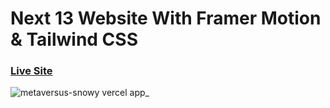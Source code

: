 # Next 13 Website With Framer Motion & Tailwind CSS

### [Live Site](https://metaversus-snowy.vercel.app)

![metaversus-snowy vercel app_](https://github.com/PavitarSharma/metaversus/assets/76960865/1e92400e-5c50-4de1-b82e-54784e33c666)




